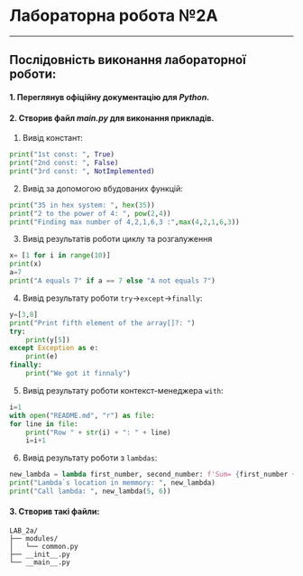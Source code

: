 # **Лабораторна робота №2А**

---

## Послідовність виконання лабораторної роботи:

#### 1. Переглянув офіційну документацію для **_Python_**.

#### 2. Створив файл **_main.py_** для виконання прикладів.

1. Вивід констант:

```python
print("1st const: ", True)
print("2nd const: ", False)
print("3rd const: ", NotImplemented)
```

2. Вивід за допомогою вбудованих функцій:

```python
print("35 in hex system: ", hex(35))
print("2 to the power of 4: ", pow(2,4))
print("Finding max number of 4,2,1,6,3 :",max(4,2,1,6,3))
```

3. Вивід результатів роботи циклу та розгалуження

```python
x= [1 for i in range(10)]
print(x)
a=7
print("A equals 7" if a == 7 else "A not equals 7")
```

4. Вивід результату роботи `try`->`except`->`finally`:

```python
y=[3,8]
print("Print fifth element of the array[]?: ")
try:
    print(y[5])
except Exception as e:
    print(e)
finally:
    print("We got it finnaly")
```

5. Вивід результату роботи контекст-менеджера `with`:

```python
i=1
with open("README.md", "r") as file:
for line in file:
    print("Row " + str(i) + ": " + line)
    i=i+1
```

6. Вивід результату роботи з `lambdas`:

```python
new_lambda = lambda first_number, second_number: f'Sum= {first_number + second_number}'
print("Lambda`s location in memmory: ", new_lambda)
print("Call lambda: ", new_lambda(5, 6))
```

#### 3. Створив такі файли:

```text
LAB_2a/
├── modules/
│   └── common.py
├── __init__.py
└── __main__.py
```